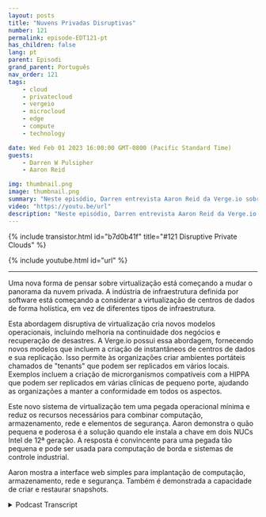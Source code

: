 ```yaml
---
layout: posts
title: "Nuvens Privadas Disruptivas"
number: 121
permalink: episode-EDT121-pt
has_children: false
lang: pt
parent: Episodi
grand_parent: Português
nav_order: 121
tags:
    - cloud
    - privatecloud
    - vergeio
    - microcloud
    - edge
    - compute
    - technology

date: Wed Feb 01 2023 16:00:00 GMT-0800 (Pacific Standard Time)
guests:
    - Darren W Pulsipher
    - Aaron Reid

img: thumbnail.png
image: thumbnail.png
summary: "Neste episódio, Darren entrevista Aaron Reid da Verge.io sobre sua tecnologia revolucionária de nuvem privada que está disponibilizando nuvens privadas no data center e na borda."
video: "https://youtu.be/url"
description: "Neste episódio, Darren entrevista Aaron Reid da Verge.io sobre sua tecnologia revolucionária de nuvem privada que está disponibilizando nuvens privadas no data center e na borda."
---
```


<div>
{% include transistor.html id="b7d0b41f" title="#121 Disruptive Private Clouds" %}

{% include youtube.html id="url" %}
</div>

---

Uma nova forma de pensar sobre virtualização está começando a mudar o panorama da nuvem privada. A indústria de infraestrutura definida por software está começando a considerar a virtualização de centros de dados de forma holística, em vez de diferentes tipos de infraestrutura.

Esta abordagem disruptiva de virtualização cria novos modelos operacionais, incluindo melhoria na continuidade dos negócios e recuperação de desastres. A Verge.io possui essa abordagem, fornecendo novos modelos que incluem a criação de instantâneos de centros de dados e sua replicação. Isso permite às organizações criar ambientes portáteis chamados de "tenants" que podem ser replicados em vários locais. Exemplos incluem a criação de microrganismos compatíveis com a HIPPA que podem ser replicados em várias clínicas de pequeno porte, ajudando as organizações a manter a conformidade em todos os aspectos.

Este novo sistema de virtualização tem uma pegada operacional mínima e reduz os recursos necessários para combinar computação, armazenamento, rede e elementos de segurança. Aaron demonstra o quão pequena e poderosa é a solução quando ele instala a chave em dois NUCs Intel de 12ª geração. A resposta é convincente para uma pegada tão pequena e pode ser usada para computação de borda e sistemas de controle industrial.

Aaron mostra a interface web simples para implantação de computação, armazenamento, rede e segurança. Também é demonstrada a capacidade de criar e restaurar snapshots.



<details>
<summary> Podcast Transcript </summary>

<p></p>

</details>

